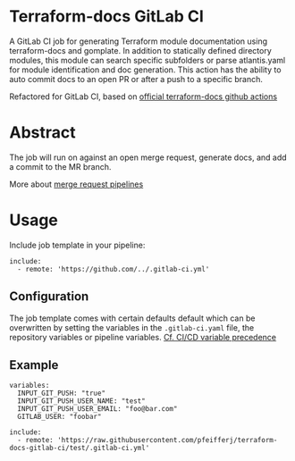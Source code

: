 # Terraform-docs GitLab CI

A GitLab CI job for generating Terraform module documentation using terraform-docs and gomplate. In addition to statically defined directory modules, this module can search specific subfolders or parse atlantis.yaml for module identification and doc generation. This action has the ability to auto commit docs to an open PR or after a push to a specific branch.

Refactored for GitLab CI, based on [official terraform-docs github actions](https://github.com/terraform-docs/gh-actions)

# Abstract

The job will run on against an open merge request, generate docs, and add a commit to the MR branch.

More about [merge request pipelines](https://docs.gitlab.com/ee/ci/pipelines/merge_request_pipelines.html)

# Usage

Include job template in your pipeline:

```
include:
  - remote: 'https://github.com/../.gitlab-ci.yml'
```

## Configuration

The job template comes with certain defaults default which can be overwritten by setting the variables in the `.gitlab-ci.yaml` file, the repository variables or pipeline variables. [Cf. CI/CD variable precedence](https://docs.gitlab.com/ee/ci/variables/#cicd-variable-precedence)

## Example

```
variables:
  INPUT_GIT_PUSH: "true"
  INPUT_GIT_PUSH_USER_NAME: "test"
  INPUT_GIT_PUSH_USER_EMAIL: "foo@bar.com"
  GITLAB_USER: "foobar"

include:
  - remote: 'https://raw.githubusercontent.com/pfeifferj/terraform-docs-gitlab-ci/test/.gitlab-ci.yml'
```
